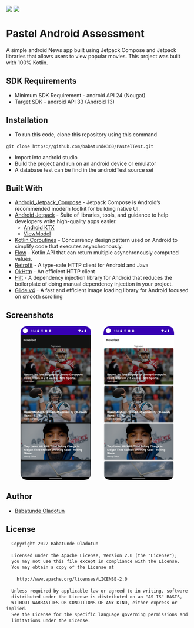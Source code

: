 <img src="https://img.shields.io/badge/made%20with-kotlin-blue.svg?style=plastic"> <img src="https://img.shields.io/badge/API-24%2B-brightgreen.svg?style=plastic">
<br>

# Pastel Android Assessment
A simple android News app built using Jetpack Compose and Jetpack libraries that allows users to view popular movies. This project was built with 100% Kotlin.

## SDK Requirements
- Minimum SDK Requirement - android API 24 (Nougat)
- Target SDK - android API 33 (Android 13)

## Installation
- To run this code, clone this repository using this command

`git clone https://github.com/babatunde360/PastelTest.git`
- Import into android studio
- Build the project and run on an android device or emulator
- A database test can be find in the androidTest source set

## Built With
* [Android_Jetpack_Compose](https://developer.android.com/jetpack/compose) - Jetpack Compose is Android’s recommended modern toolkit for building native UI.
* [Android Jetpack](https://developer.android.com/jetpack) - Suite of libraries, tools, and guidance to help developers write high-quality apps easier.
    * [Android KTX](https://developer.android.com/kotlin/ktx)
    * [ViewModel](https://developer.android.com/topic/libraries/architecture/viewmodel)
* [Kotlin Coroutines](https://developer.android.com/kotlin/coroutines) - Concurrency design pattern used on Android to simplify code that executes asynchronously.
* [Flow](https://kotlinlang.org/docs/reference/coroutines/flow.html) - Kotlin API that can return multiple asynchronously computed values.
* [Retrofit](https://square.github.io/retrofit/) - A type-safe HTTP client for Android and Java
* [OkHttp](https://square.github.io/okhttp/) - An efficient HTTP client
* [Hilt](https://developer.android.com/training/dependency-injection/hilt-android) - A dependency injection library for Android that reduces the boilerplate of doing manual dependency injection in your project.
* [Glide v4](https://bumptech.github.io/glide/) - A fast and efficient image loading library for Android focused on smooth scrolling
## Screenshots
<ul>
  <img width="40%" alt="Screen1" hspace="15" src="screenshots/dark.png">
  <img width="40%" alt="Screen2" hspace="15" src="screenshots/light.png">
</ul>

## Author

* [Babatunde Oladotun](https://www.linkedin.com/in/babatunde-oladotun-17aa91105/)


## License

      Copyright 2022 Babatunde Oladotun

      Licensed under the Apache License, Version 2.0 (the "License");
      you may not use this file except in compliance with the License.
      You may obtain a copy of the License at

        http://www.apache.org/licenses/LICENSE-2.0

      Unless required by applicable law or agreed to in writing, software
      distributed under the License is distributed on an "AS IS" BASIS,
      WITHOUT WARRANTIES OR CONDITIONS OF ANY KIND, either express or implied.
      See the License for the specific language governing permissions and
      limitations under the License.
